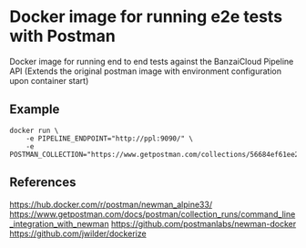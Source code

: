 # Docker image for running e2e tests with Postman
Docker image for running end to end tests against the BanzaiCloud Pipeline API
(Extends the original postman image with environment configuration upon container start)

## Example

```
docker run \
    -e PIPELINE_ENDPOINT="http://ppl:9090/" \
    -e POSTMAN_COLLECTION="https://www.getpostman.com/collections/56684ef61ee236e8f30d"
```

## References
https://hub.docker.com/r/postman/newman_alpine33/
https://www.getpostman.com/docs/postman/collection_runs/command_line_integration_with_newman
https://github.com/postmanlabs/newman-docker
https://github.com/jwilder/dockerize
